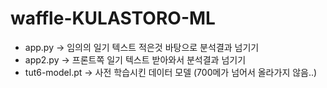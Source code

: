 # waffle-KULASTORO-ML

- app.py -> 임의의 일기 텍스트 적은것 바탕으로 분석결과 넘기기
- app2.py -> 프론트쪽 일기 텍스트 받아와서 분석결과 넘기기
- tut6-model.pt -> 사전 학습시킨 데이터 모델 (700메가 넘어서 올라가지 않음..)
